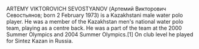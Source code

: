 ARTEMY VIKTOROVICH SEVOSTYANOV (Артемий Викторович Севостьянов; born 2 February 1973) is a Kazakhstani male water polo player. He was a member of the Kazakhstan men's national water polo team, playing as a centre back. He was a part of the team at the 2000 Summer Olympics and 2004 Summer Olympics.[1] On club level he played for Sintez Kazan in Russia.

